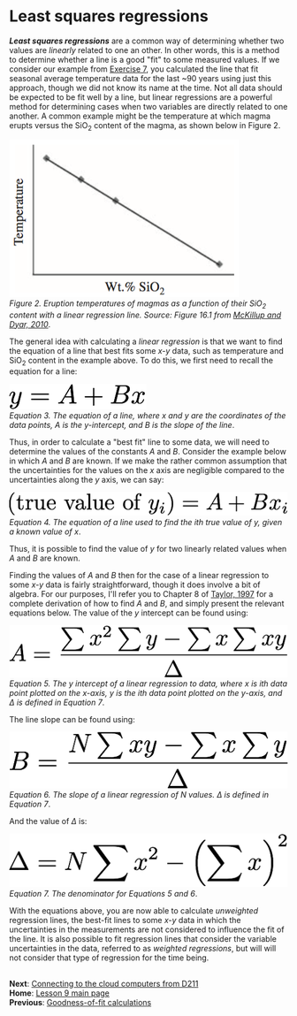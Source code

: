 # Least squares regressions
***Least squares regressions*** are a common way of determining whether two values are *linearly* related to one an other.
In other words, this is a method to determine whether a line is a good "fit" to some measured values.
If we consider our example from [Exercise 7](https://github.com/Python-for-geo-people/Exercise-7), you calculated the line that fit seasonal average temperature data for the last ~90 years using just this approach, though we did not know its name at the time.
Not all data should be expected to be fit well by a line, but linear regressions are a powerful method for determining cases when two variables are directly related to one another.
A common example might be the temperature at which magma erupts versus the SiO<sub>2</sub> content of the magma, as shown below in Figure 2.

![Magma temperatures](../Images/magma-temps.png)<br/>
*Figure 2. Eruption temperatures of magmas as a function of their SiO<sub>2</sub> content with a linear regression line.
Source: Figure 16.1 from [McKillup and Dyar, 2010](http://www.cambridge.org/fi/academic/subjects/earth-and-environmental-science/earth-science-general-interest/geostatistics-explained-introductory-guide-earth-scientists?format=HB&isbn=9780521763226)*.

The general idea with calculating a *linear regression* is that we want to find the equation of a line that best fits some *x-y* data, such as temperature and SiO<sub>2</sub> content in the example above.
To do this, we first need to recall the equation for a line:

![Equation of a line](../Images/eqn-of-line.png)<br/>
*Equation 3. The equation of a line, where x and y are the coordinates of the data points, A is the y-intercept, and B is the slope of the line*.

Thus, in order to calculate a "best fit" line to some data, we will need to determine the values of the constants *A* and *B*.
Consider the example below in which *A* and *B* are known.
If we make the rather common assumption that the uncertainties for the values on the *x* axis are negligible compared to the uncertainties along the *y* axis, we can say:

![True value of y](../Images/true-value-of-y.png)<br/>
*Equation 4. The equation of a line used to find the ith true value of y, given a known value of x*.

Thus, it is possible to find the value of *y* for two linearly related values when *A* and *B* are known.

Finding the values of *A* and *B* then for the case of a linear regression to some *x-y* data is fairly straightforward, though it does involve a bit of algebra.
For our purposes, I'll refer you to Chapter 8 of [Taylor, 1997](http://www.uscibooks.com/taylornb.htm) for a complete derivation of how to find *A* and *B*, and simply present the relevant equations below.
The value of the *y* intercept can be found using:

![Line constant A](../Images/line-constant-a.png)<br/>
*Equation 5. The y intercept of a linear regression to data, where x is ith data point plotted on the x-axis, y is the ith data point plotted on the y-axis, and Δ is defined in Equation 7*.

The line slope can be found using:

![Line constant B](../Images/line-constant-b.png)<br/>
*Equation 6. The slope of a linear regression of N values. Δ is defined in Equation 7*.

And the value of *Δ* is:

![Line constant delta](../Images/line-constant-delta.png)<br/>
*Equation 7. The denominator for Equations 5 and 6*.

With the equations above, you are now able to calculate *unweighted* regression lines, the best-fit lines to some *x-y* data in which the uncertainties in the measurements are not considered to influence the fit of the line.
It is also possible to fit regression lines that consider the variable uncertainties in the data, referred to as *weighted regressions*, but will will not consider that type of regression for the time being.

## 
**Next**: [Connecting to the cloud computers from D211](connecting-to-cloud.md)<br/>
**Home**: [Lesson 9 main page](https://github.com/Intro-Quantitative-Geology/Lesson-9-Fitting-data)<br/>
**Previous**: [Goodness-of-fit calculations](goodness-of-fit.md)
